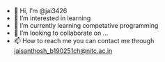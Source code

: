 - 👋 Hi, I’m @jai3426
- 👀 I’m interested in learning
- 🌱 I’m currently learning competative programming
- 💞️ I’m looking to collaborate on ...
- 📫 How to reach me you can contact me through jaisanthosh_b190251ch@nitc.ac.in

<!---
jai3456/jai3456 is a ✨ special ✨ repository because its `README.md` (this file) appears on your GitHub profile.
You can click the Preview link to take a look at your changes.
--->
